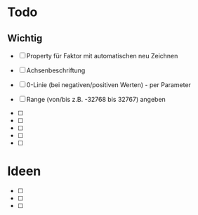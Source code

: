 # Todo
## Wichtig
- [ ] Property für Faktor mit automatischen neu Zeichnen

- [ ] Achsenbeschriftung
- [ ] 0-Linie (bei negativen/positiven Werten) - per Parameter
- [ ] Range (von/bis z.B. -32768 bis 32767) angeben
- [ ] 
- [ ] 
- [ ] 
- [ ] 
- [ ] 



# Ideen

- [ ] 
- [ ] 
- [ ] 
